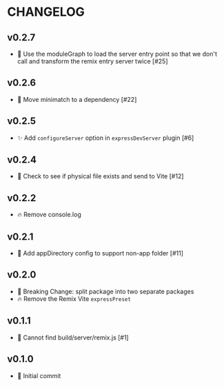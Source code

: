 # CHANGELOG

## v0.2.7

- 🐛 Use the moduleGraph to load the server entry point so that we don't call and transform the remix entry server twice [#25]

## v0.2.6

- 🐛 Move minimatch to a dependency [#22]

## v0.2.5

- ✨ Add `configureServer` option in `expressDevServer` plugin [#6]

## v0.2.4

- 🐛 Check to see if physical file exists and send to Vite [#12]

## v0.2.2

- 🔥 Remove console.log

## v0.2.1

- 🐛 Add appDirectory config to support non-app folder [#11]

## v0.2.0

- 🚨 Breaking Change: split package into two separate packages
- 🔥 Remove the Remix Vite `expressPreset`

## v0.1.1

- 🐛 Cannot find build/server/remix.js [#1]

## v0.1.0

- 🎉 Initial commit
